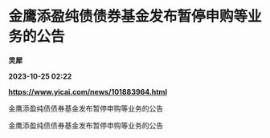 # 金鹰添盈纯债债券基金发布暂停申购等业务的公告
**灵犀**

**2023-10-25 02:22**

**https://www.yicai.com/news/101883964.html**

金鹰添盈纯债债券基金发布暂停申购等业务的公告

金鹰添盈纯债债券基金发布暂停申购等业务的公告